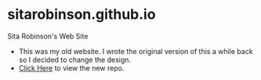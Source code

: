 # sitarobinson.github.io
Sita Robinson's Web Site

* This was my old website. I wrote the original version of this a while back so I decided to change the design.  
* [Click Here](https://github.com/sitarobinson/Sita-Robinson-s-New-Website) to view the new repo.  
